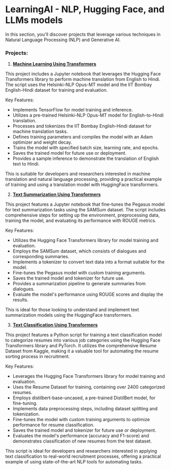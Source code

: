 # LearningAI - NLP, Hugging Face, and LLMs models

In this section, you'll discover projects that leverage various techniques in Natural Language Processing (NLP) and Generative AI.

### Projects:

1. **[Machine Learning Using Transformers](https://nbviewer.org/github/sharmapratik88/LearningAI/blob/main/NLP_HuggingFace_LLMs/01_HF_Machine_Translation.ipynb)**

This project includes a Jupyter notebook that leverages the Hugging Face Transformers library to perform machine translation from English to Hindi. The script uses the Helsinki-NLP Opus-MT model and the IIT Bombay English-Hindi dataset for training and evaluation.

Key Features:

* Implements TensorFlow for model training and inference.
* Utilizes a pre-trained Helsinki-NLP Opus-MT model for English-to-Hindi translation.
* Processes and tokenizes the IIT Bombay English-Hindi dataset for machine translation tasks.
* Defines training parameters and compiles the model with an Adam optimizer and weight decay.
* Trains the model with specified batch size, learning rate, and epochs.
* Saves the trained model for future use or deployment.
* Provides a sample inference to demonstrate the translation of English text to Hindi.

This is suitable for developers and researchers interested in machine translation and natural language processing, providing a practical example of training and using a translation model with HuggingFace transformers.

2. **[Text Summarization Using Transformers](https://nbviewer.org/github/sharmapratik88/LearningAI/blob/main/NLP_HuggingFace_LLMs/02_HF_Text_Summarizer.ipynb)**

This project features a Jupyter notebook that fine-tunes the Pegasus model for text summarization tasks using the SAMSum dataset. The script includes comprehensive steps for setting up the environment, preprocessing data, training the model, and evaluating its performance with ROUGE metrics. 

Key Features:

* Utilizes the Hugging Face Transformers library for model training and evaluation. 
* Employs the SAMSum dataset, which consists of dialogues and corresponding summaries. 
* Implements a tokenizer to convert text data into a format suitable for the model. 
* Fine-tunes the Pegasus model with custom training arguments. 
* Saves the trained model and tokenizer for future use. 
* Provides a summarization pipeline to generate summaries from dialogues. 
* Evaluate the model's performance using ROUGE scores and display the results.

This is ideal for those looking to understand and implement text summarization models using the HuggingFace transformers.

3. **[Text Classification Using Transformers](https://nbviewer.org/github/sharmapratik88/LearningAI/blob/main/NLP_HuggingFace_LLMs/03_HF_Text_Classification.ipynb)**

This project features a Python script for training a text classification model to categorize resumes into various job categories using the Hugging Face Transformers library and PyTorch. It utilizes the comprehensive Resume Dataset from Kaggle, making it a valuable tool for automating the resume sorting process in recruitment.

Key Features:

* Leverages the Hugging Face Transformers library for model training and evaluation.
* Uses the Resume Dataset for training, containing over 2400 categorized resumes.
* Employs distilbert-base-uncased, a pre-trained DistilBert model, for fine-tuning.
* Implements data preprocessing steps, including dataset splitting and tokenization.
* Fine-tunes the model with custom training arguments to optimize performance for resume classification.
* Saves the trained model and tokenizer for future use or deployment.
* Evaluates the model's performance (accuracy and F1-score) and demonstrates classification of new resumes from the test dataset.

This script is ideal for developers and researchers interested in applying text classification to real-world recruitment processes, offering a practical example of using state-of-the-art NLP tools for automating tasks.